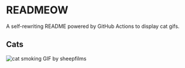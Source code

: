 # READMEOW

A self-rewriting README powered by GitHub Actions to display cat gifs.

## Cats

![cat smoking GIF by sheepfilms](https://media2.giphy.com/media/l0ExdMHUDKteztyfe/200.gif?cid=9acd02daw2ijx9bzpyrfdqjtjgg8x36s5rxbo6j3knejrelm&ep=v1_gifs_search&rid=200.gif&ct=g)
